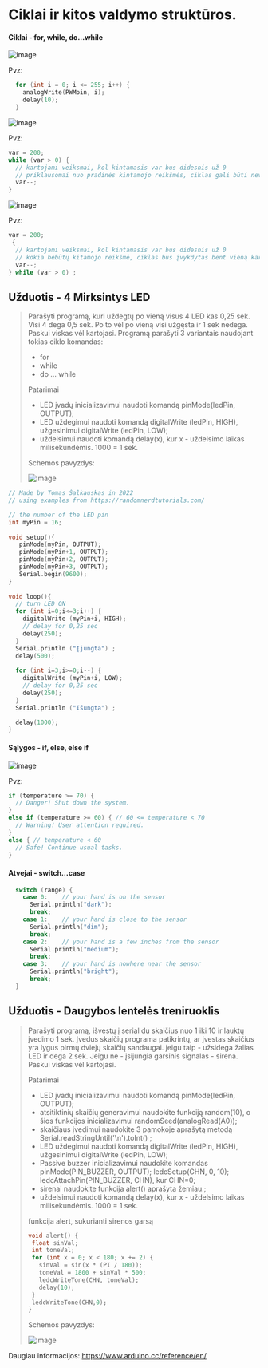 # Ciklai ir kitos valdymo struktūros. 

#### Ciklai - for, while, do...while

![image](https://user-images.githubusercontent.com/67558835/183753210-35127bf2-3961-4f98-b37a-3b6cc84324db.png)

Pvz:
```C
  for (int i = 0; i <= 255; i++) {
    analogWrite(PWMpin, i);
    delay(10);
  }
```

![image](https://user-images.githubusercontent.com/67558835/183755391-1eb0c69a-6688-4d2f-9682-b0b9be63ee89.png)

Pvz:
```C
var = 200;
while (var > 0) {
  // kartojami veiksmai, kol kintamasis var bus didesnis už 0
  // priklausomai nuo pradinės kintamojo reikšmės, ciklas gali būti nevykdomas nei vieno karto
  var--;
}
```

![image](https://user-images.githubusercontent.com/67558835/183755472-6ba92a7f-581d-4fcb-bffe-53b04b634afe.png)

Pvz:
```C
var = 200;
 {
  // kartojami veiksmai, kol kintamasis var bus didesnis už 0
  // kokia bebūtų kitamojo reikšmė, ciklas bus įvykdytas bent vieną kartą.
  var--;
} while (var > 0) ;
```

## Užduotis - 4 Mirksintys LED

>
> Parašyti programą, kuri uždegtų po vieną visus 4 LED kas 0,25 sek. Visi 4 dega 0,5 sek. Po to vėl po vieną visi užgęsta ir 1 sek nedega. 
> Paskui viskas vėl kartojasi. Programą parašyti 3 variantais naudojant tokias ciklo komandas:
>  - for
>  - while
>  - do ... while
>
> Patarimai
>  - LED įvadų inicializavimui naudoti komandą pinMode(ledPin, OUTPUT);
>  - LED uždegimui naudoti komandą digitalWrite (ledPin, HIGH), užgesinimui digitalWrite (ledPin, LOW);
> - uždelsimui naudoti komandą delay(x), kur x - uždelsimo laikas milisekundėmis. 1000 = 1 sek.
> 
>
> Schemos pavyzdys:
>
> ![image](https://user-images.githubusercontent.com/67558835/191341982-967b1239-ce75-437f-86cd-15f8e61c199d.png)
>

```C
// Made by Tomas Šalkauskas in 2022
// using examples from https://randomnerdtutorials.com/

// the number of the LED pin
int myPin = 16;
 
void setup(){
   pinMode(myPin, OUTPUT);
   pinMode(myPin+1, OUTPUT);
   pinMode(myPin+2, OUTPUT);
   pinMode(myPin+3, OUTPUT);
   Serial.begin(9600);
}
 
void loop(){
  // turn LED ON 
  for (int i=0;i<=3;i++) {
    digitalWrite (myPin+i, HIGH);
    // delay for 0,25 sec
    delay(250);
  }
  Serial.println ("Įjungta") ;
  delay(500);
  
  for (int i=3;i>=0;i--) {
    digitalWrite (myPin+i, LOW);
    // delay for 0,25 sec
    delay(250);
  }
  Serial.println ("Išungta") ;

  delay(1000);
}
```

#### Sąlygos - if, else, else if

![image](https://user-images.githubusercontent.com/67558835/183757533-b969239f-e387-43d6-80a4-41ab9a0a39bd.png)

Pvz:
```C
if (temperature >= 70) {
  // Danger! Shut down the system.
}
else if (temperature >= 60) { // 60 <= temperature < 70
  // Warning! User attention required.
}
else { // temperature < 60
  // Safe! Continue usual tasks.
}
```

#### Atvejai - switch...case


```C
  switch (range) {
    case 0:    // your hand is on the sensor
      Serial.println("dark");
      break;
    case 1:    // your hand is close to the sensor
      Serial.println("dim");
      break;
    case 2:    // your hand is a few inches from the sensor
      Serial.println("medium");
      break;
    case 3:    // your hand is nowhere near the sensor
      Serial.println("bright");
      break;
  }
```

## Užduotis  - Daugybos lentelės treniruoklis

>
> Parašyti programą, išvestų į serial du skaičius nuo 1 iki 10 ir lauktų įvedimo 1 sek.
> Įvedus skaičių programa patikrintų, ar įvestas skaičius yra lygus pirmų dviejų skaičių sandaugai. jeigu taip - užsidega žalias LED ir dega 2 sek. Jeigu ne - įsijungia garsinis signalas - sirena.
> Paskui viskas vėl kartojasi. 
>
> Patarimai
>  - LED įvadų inicializavimui naudoti komandą pinMode(ledPin, OUTPUT);
>  - atsitiktinių skaičių generavimui naudokite funkciją random(10), o šios funkcijos inicializavimui randomSeed(analogRead(A0));
>  - skaičiaus įvedimui naudokite 3 pamokoje aprašytą metodą Serial.readStringUntil('\n').toInt() ;
>  - LED uždegimui naudoti komandą digitalWrite (ledPin, HIGH), užgesinimui digitalWrite (ledPin, LOW);
>  - Passive buzzer inicializavimui naudokite komandas   pinMode(PIN_BUZZER, OUTPUT);  ledcSetup(CHN, 0, 10);  ledcAttachPin(PIN_BUZZER, CHN), kur CHN=0; 
>  - sirenai naudokite funkcija alert() aprašyta žemiau.;
>  - uždelsimui naudoti komandą delay(x), kur x - uždelsimo laikas milisekundėmis. 1000 = 1 sek.
> 
> funkcija alert, sukurianti sirenos garsą
> ```C
> void alert() {
>  float sinVal;       
>  int toneVal;          
>  for (int x = 0; x < 180; x += 2) {
>    sinVal = sin(x * (PI / 180));
>    toneVal = 1800 + sinVal * 500;
>    ledcWriteTone(CHN, toneVal);
>    delay(10);
>  }
>  ledcWriteTone(CHN,0);
> }
> ```
> 
> Schemos pavyzdys:
>
> ![image](https://user-images.githubusercontent.com/67558835/191348044-4c69352b-8568-4891-9eeb-beb0819ef0a9.png)
> 

>


Daugiau informacijos: https://www.arduino.cc/reference/en/
